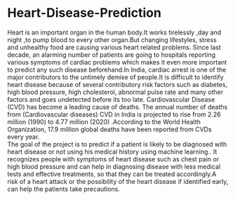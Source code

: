 # Heart-Disease-Prediction
Heart is an important organ in the human body.It works tirelessly ,day and night ,to pump blood to every other organ.But changing lifestyles, stress and unhealthy food are causing various heart related problems. Since last decade, an alarming number of patients are going to  hospitals reporting various symptoms of cardiac problems which makes it even more important to predict any such disease beforehand.In India, cardiac arrest is one of the major contributors to the untimely demise of people.It is difficult to identify heart disease because of several contributory risk factors such as diabetes, high blood pressure, high cholesterol, abnormal pulse rate and many other factors and goes undetected before its too late. Cardiovascular Disease (CVD) has become a leading cause of deaths. The annual number of deaths from (Cardiovascular diseases) CVD in India is projected to rise from 2.26 million (1990) to 4.77 million (2020) .According to the World Health Organization, 17.9 million global deaths have been reported from CVDs every year.  
The goal of the project is to predict if a patient is likely to be diagnosed with heart disease or not using his medical history using machine learning.. It recognizes people with symptoms of heart disease such as chest pain or high blood pressure and can help in diagnosing disease with less medical tests and effective treatments, so that they can be treated accordingly.A risk of a heart attack or the possibility of the heart disease if identified early, can help the patients take precautions.
